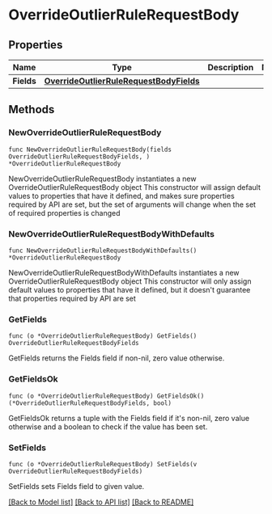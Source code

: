 # OverrideOutlierRuleRequestBody

## Properties

Name | Type | Description | Notes
------------ | ------------- | ------------- | -------------
**Fields** | [**OverrideOutlierRuleRequestBodyFields**](OverrideOutlierRuleRequestBodyFields.md) |  | 

## Methods

### NewOverrideOutlierRuleRequestBody

`func NewOverrideOutlierRuleRequestBody(fields OverrideOutlierRuleRequestBodyFields, ) *OverrideOutlierRuleRequestBody`

NewOverrideOutlierRuleRequestBody instantiates a new OverrideOutlierRuleRequestBody object
This constructor will assign default values to properties that have it defined,
and makes sure properties required by API are set, but the set of arguments
will change when the set of required properties is changed

### NewOverrideOutlierRuleRequestBodyWithDefaults

`func NewOverrideOutlierRuleRequestBodyWithDefaults() *OverrideOutlierRuleRequestBody`

NewOverrideOutlierRuleRequestBodyWithDefaults instantiates a new OverrideOutlierRuleRequestBody object
This constructor will only assign default values to properties that have it defined,
but it doesn't guarantee that properties required by API are set

### GetFields

`func (o *OverrideOutlierRuleRequestBody) GetFields() OverrideOutlierRuleRequestBodyFields`

GetFields returns the Fields field if non-nil, zero value otherwise.

### GetFieldsOk

`func (o *OverrideOutlierRuleRequestBody) GetFieldsOk() (*OverrideOutlierRuleRequestBodyFields, bool)`

GetFieldsOk returns a tuple with the Fields field if it's non-nil, zero value otherwise
and a boolean to check if the value has been set.

### SetFields

`func (o *OverrideOutlierRuleRequestBody) SetFields(v OverrideOutlierRuleRequestBodyFields)`

SetFields sets Fields field to given value.



[[Back to Model list]](../README.md#documentation-for-models) [[Back to API list]](../README.md#documentation-for-api-endpoints) [[Back to README]](../README.md)



